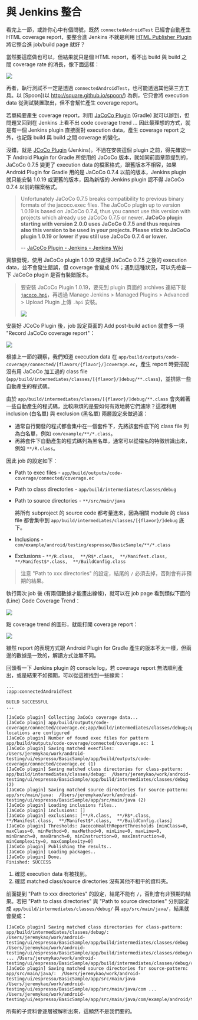 # 與 Jenkins 整合

看完上一節，或許你心中有個問號，既然 `connectedAndroidTest` 已經會自動產生 HTML coverage report，要整合進 Jenkins 不就是利用 [HTML Publisher Plugin](https://wiki.jenkins-ci.org/display/JENKINS/HTML+Publisher+Plugin) 將它整合進 job/build page 就好？

當然要這麼做也可以，但結果就只是個 HTML report，看不出 build 與 build 之間 coverage rate 的消長，像下面這樣：

![](../images/jenkins-coverage-trend.png)

再者，執行測試不一定是透過 `connectedAndroidTest`，也可能透過其他第三方工具。以 [Spoon](以 http://square.github.io/spoon/) 為例，它只會將 execution data 從測試裝置取出，但不會幫忙產生 coverage report。

若單純要產生 coverage report，利用 [JaCoCo Plugin](https://docs.gradle.org/current/userguide/jacoco_plugin.html) (Gradle) 就可以辦到，但問題又回到在 Jenkins 上看不出 code coverage trend ... 因此最理想的方式，就是有一個 Jenkins plugin 直接面對 execution data，產生 coverage report 之外，也記錄 build 與 build 之間 coverage 的變化。

沒錯，就是 [JCoCo Plugin](https://wiki.jenkins-ci.org/display/JENKINS/JaCoCo+Plugin) (Jenkins)。不過在安裝這個 plugin 之前，得先確認一下 Android Plugin for Gradle 所使用的 JaCoCo 版本，就如同前面章節提到的，JaCoCo 0.7.5 變更了 execution data 的檔案格式，跟舊版本不相容，如果 Android Plugin for Gradle 用的是 JaCoCo 0.7.4 以前的版本，Jenkins plugin 就只能安裝 1.0.19 或更舊的版本，因為新版的 Jenkins plugin 認不得 JaCoCo 0.7.4 以前的檔案格式。

> Unfortunately JaCoCo 0.7.5 breaks compatibility to previous binary formats of the jacoco.exec files. The JaCoCo plugin up to version 1.0.19 is based on JaCoCo 0.7.4, thus you cannot use this version with projects which already use JaCoCo 0.7.5 or newer. **JaCoCo plugin starting with version 2.0.0 uses JaCoCo 0.7.5 and thus requires also this version to be used in your projects. Please stick to JaCoCo plugin 1.0.19 or lower if you still use JaCoCo 0.7.4 or lower.**
>
> -- [JaCoCo Plugin - Jenkins - Jenkins Wiki](https://wiki.jenkins-ci.org/display/JENKINS/JaCoCo+Plugin)

實驗發現，使用 JaCoCo plugin 1.0.19 來處理 JaCoCo 0.7.5 之後的 execution data，並不會發生錯誤，但 coverage 會變成 0%；遇到這種狀況，可以先檢查一下 JaCoCo plugin 是否有裝錯版本。

> <i class="fa fa-lightbulb-o fa-3x"></i>
> 要安裝 JaCoCo Plugin 1.0.19，要先到 plugin 頁面的 archives 連結下載 [`jacoco.hpi`](http://updates.jenkins-ci.org/download/plugins/jacoco/1.0.19/jacoco.hpi)，再透過 Manage Jenkins > Managed Plugins > Advanced > Upload Plugin 上傳 `.hpi` 安裝。
> 
> ![](../images/jenkins-upload-plugin.png)

安裝好 JCoCo Plugin 後，job 設定頁面的 Add post-build action 就會多一項 "Record JaCoCo coverage report"：

![](../images/jenkins-action-record-jacoco.png)

根據上一節的觀察，我們知道 execution data 在 `app/build/outputs/code-coverage/connected/[flavors/{flavor}/]coverage.ec`，產生 report 時要搭配沒有用 JaCoCo 加工過的 class file (`app/build/intermediates/classes/[{flavor}/]debug/**.class`)，並排除一些自動產生的程式碼。

由於 `app/build/intermediates/classes/[{flavor}/]debug/**.class` 會夾雜著一些自動產生的程式碼，比較麻煩的是要如何有效地將它們濾除？這裡利用 inclusion (白名單) 與 exclusion (黑名單) 兩層設定來做過濾：

 * 通常自行開發的程式都會集中在一個套件下，先將該套件底下的 class file 列為白名單，例如 `com/example/**/*.class`。
 * 再將套件下自動產生的程式碼列為黑名單，通常可以從檔名的特徵辨識出來，例如 `**/R.class`。

因此 job 的設定如下：

 * Path to exec files - `app/build/outputs/code-coverage/connected/coverage.ec`
 * Path to class directories - `app/build/intermediates/classes/debug`
 * Path to source directories - `**/src/main/java`

    將所有 subproject 的 source code 都考量進來，因為相關 module 的 class file 都會集中到 `app/build/intermediates/classes/[{flavor}/]debug` 底下。

 * Inclusions - `com/example/android/testing/espresso/BasicSample/**/*.class`
 * Exclusions - `**/R.class,  **/R$*.class,  **/Manifest.class,  **/Manifest$*.class,  **/BuildConfig.class`

> <i class="fa fa-fire fa-3x"></i>
> 注意 "Path to xxx directories" 的設定，結尾的 `/` 必須去掉，否則會有非預期的結果。

執行兩次 job 後 (有兩個數據才能畫出線條)，就可以在 job page 看到類似下面的 (Line) Code Coverage Trend：

![](../images/jenkins-coverage-trend-initial.png)

點 coverage trend 的圖形，就能打開 coverage report：

![](../images/jenkins-coverage-report.png)

雖然 report 的表現方式跟 Android Plugin for Gradle 產生的版本不太一樣，但兩邊的數據是一致的，解讀方式並無不同。

回頭看一下 Jenkins plugin 的 console log，若 coverage report 無法順利產出，或是結果不如預期，可以從這裡找到一些線索：

```
...
:app:connectedAndroidTest

BUILD SUCCESSFUL
...

[JaCoCo plugin] Collecting JaCoCo coverage data...
[JaCoCo plugin] app/build/outputs/code-coverage/connected/coverage.ec;app/build/intermediates/classes/debug;app/src/main/java; locations are configured
[JaCoCo plugin] Number of found exec files for pattern app/build/outputs/code-coverage/connected/coverage.ec: 1
[JaCoCo plugin] Saving matched execfiles:  /Users/jeremykao/work/android-testing/ui/espresso/BasicSample/app/build/outputs/code-coverage/connected/coverage.ec (1)
[JaCoCo plugin] Saving matched class directories for class-pattern: app/build/intermediates/classes/debug:  /Users/jeremykao/work/android-testing/ui/espresso/BasicSample/app/build/intermediates/classes/debug (2)
[JaCoCo plugin] Saving matched source directories for source-pattern: app/src/main/java:  /Users/jeremykao/work/android-testing/ui/espresso/BasicSample/app/src/main/java (2)
[JaCoCo plugin] Loading inclusions files..
[JaCoCo plugin] inclusions: []
[JaCoCo plugin] exclusions: [**/R.class,  **/R$*.class,  **/Manifest.class,  **/Manifest$*.class,  **/BuildConfig.class]
[JaCoCo plugin] Thresholds: JacocoHealthReportThresholds [minClass=0, maxClass=0, minMethod=0, maxMethod=0, minLine=0, maxLine=0, minBranch=0, maxBranch=0, minInstruction=0, maxInstruction=0, minComplexity=0, maxComplexity=0]
[JaCoCo plugin] Publishing the results..
[JaCoCo plugin] Loading packages..
[JaCoCo plugin] Done.
Finished: SUCCESS
```

 1. 確認 execution data 有被找到。
 2. 確認 matched class/source directories 沒有其他不相干的資料夾。

前面提到 "Path to xxx directories" 的設定，結尾不能有 `/`，否則會有非預期的結果。若把 "Path to class directories" 與 "Path to source directories" 分別設定成 `app/build/intermediates/classes/debug/` 與 `app/src/main/java/`，結果就會變成：

```
[JaCoCo plugin] Saving matched class directories for class-pattern: app/build/intermediates/classes/debug/:  /Users/jeremykao/work/android-testing/ui/espresso/BasicSample/app/build/intermediates/classes/debug /Users/jeremykao/work/android-testing/ui/espresso/BasicSample/app/build/intermediates/classes/debug/com ... /Users/jeremykao/work/android-testing/ui/espresso/BasicSample/app/build/intermediates/classes/debug/com/example/android/testing/espresso/BasicSample
[JaCoCo plugin] Saving matched source directories for source-pattern: app/src/main/java/:  /Users/jeremykao/work/android-testing/ui/espresso/BasicSample/app/src/main/java /Users/jeremykao/work/android-testing/ui/espresso/BasicSample/app/src/main/java/com ... /Users/jeremykao/work/android-testing/ui/espresso/BasicSample/app/src/main/java/com/example/android/testing/espresso/BasicSample
```

所有的子資料會逐層被解析出來，這顯然不是我們要的。

